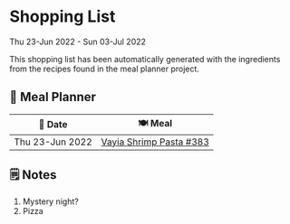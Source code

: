 # Shopping List

Thu 23-Jun 2022 - Sun 03-Jul 2022

This shopping list has been automatically generated with the ingredients from the recipes found in the meal planner project.

## 📅 Meal Planner

|📅 Date| 🍽️ Meal|
|----|----|
|Thu 23-Jun 2022|[Vayia Shrimp Pasta #383](https://github.com/jcallaghan/The-Cookbook/issues/383)|

## 🗒️ Notes

1. Mystery night?
1. Pizza
